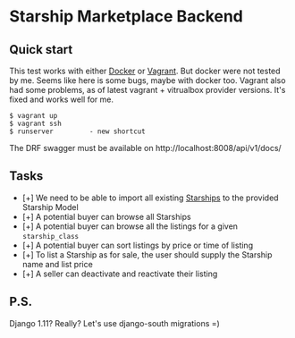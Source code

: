 # Starship Marketplace Backend

## Quick start

This test works with either [Docker](https://docs.docker.com/compose/install/#install-compose) or
[Vagrant](https://www.vagrantup.com/downloads.html). But docker were not tested by me. Seems like here
is some bugs, maybe with docker too. Vagrant also had some problems, as of latest vagrant + vitrualbox 
provider versions. It's fixed and works well for me.

```shell
$ vagrant up
$ vagrant ssh
$ runserver         - new shortcut
```
The DRF swagger must be available on http://localhost:8008/api/v1/docs/

## Tasks

- [+] We need to be able to import all existing
      [Starships](https://swapi.co/documentation#starships) to the provided Starship
      Model
- [+] A potential buyer can browse all Starships
- [+] A potential buyer can browse all the listings for a given `starship_class`
- [+] A potential buyer can sort listings by price or time of listing
- [+] To list a Starship as for sale, the user should supply the Starship name and
      list price
- [+] A seller can deactivate and reactivate their listing

## P.S.

Django 1.11? Really? Let's use django-south migrations =) 
